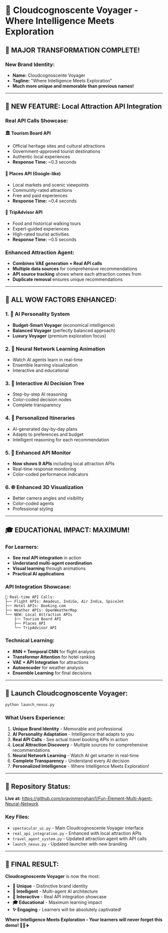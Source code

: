 # 🌟 Cloudcognoscente Voyager - Where Intelligence Meets Exploration

## 🎯 **MAJOR TRANSFORMATION COMPLETE!**

### **New Brand Identity:**
- **Name:** Cloudcognoscente Voyager
- **Tagline:** "Where Intelligence Meets Exploration"
- **Much more unique and memorable than previous names!**

---

## 🚀 **NEW FEATURE: Local Attraction API Integration**

### **Real API Calls Showcase:**

#### **🏛️ Tourism Board API**
- Official heritage sites and cultural attractions
- Government-approved tourist destinations
- Authentic local experiences
- **Response Time:** ~0.3 seconds

#### **📍 Places API (Google-like)**
- Local markets and scenic viewpoints
- Community-rated attractions
- Free and paid experiences
- **Response Time:** ~0.4 seconds

#### **🎯 TripAdvisor API**
- Food and historical walking tours
- Expert-guided experiences
- High-rated tourist activities
- **Response Time:** ~0.5 seconds

### **Enhanced Attraction Agent:**
- **Combines VAE generation + Real API calls**
- **Multiple data sources** for comprehensive recommendations
- **API source tracking** shows where each attraction comes from
- **Duplicate removal** ensures unique recommendations

---

## 🌟 **ALL WOW FACTORS ENHANCED:**

### **1. 🤖 AI Personality System**
- **Budget-Smart Voyager** (economical intelligence)
- **Balanced Voyager** (perfectly balanced approach)
- **Luxury Voyager** (premium exploration focus)

### **2. 🧠 Neural Network Learning Animation**
- Watch AI agents learn in real-time
- Ensemble learning visualization
- Interactive and educational

### **3. 🤖 Interactive AI Decision Tree**
- Step-by-step AI reasoning
- Color-coded decision nodes
- Complete transparency

### **4. 🎯 Personalized Itineraries**
- AI-generated day-by-day plans
- Adapts to preferences and budget
- Intelligent reasoning for each recommendation

### **5. 🔄 Enhanced API Monitor**
- **Now shows 9 APIs** including local attraction APIs
- Real-time response monitoring
- Color-coded performance indicators

### **6. 🌐 Enhanced 3D Visualization**
- Better camera angles and visibility
- Color-coded agents
- Professional styling

---

## 🎓 **EDUCATIONAL IMPACT: MAXIMUM!**

### **For Learners:**
- **See real API integration** in action
- **Understand multi-agent coordination**
- **Visual learning** through animations
- **Practical AI applications**

### **API Integration Showcase:**
```
🔄 Real-time API Calls:
├── Flight APIs: Amadeus, IndiGo, Air India, SpiceJet
├── Hotel APIs: Booking.com
├── Weather APIs: OpenWeatherMap
└── NEW: Local Attraction APIs
    ├── Tourism Board API
    ├── Places API
    └── TripAdvisor API
```

### **Technical Learning:**
- **RNN + Temporal CNN** for flight analysis
- **Transformer Attention** for hotel ranking
- **VAE + API Integration** for attractions
- **Autoencoder** for weather analysis
- **Ensemble Learning** for final decisions

---

## 🚀 **Launch Cloudcognoscente Voyager:**

```bash
python launch_nexus.py
```

### **What Users Experience:**
1. **Unique Brand Identity** - Memorable and professional
2. **AI Personality Adaptation** - Intelligence that adapts to you
3. **Real API Calls** - See actual travel booking APIs in action
4. **Local Attraction Discovery** - Multiple sources for comprehensive recommendations
5. **Neural Network Learning** - Watch AI get smarter in real-time
6. **Complete Transparency** - Understand every AI decision
7. **Personalized Intelligence** - Where Intelligence Meets Exploration!

---

## 🌟 **Repository Status:**
**Live at:** https://github.com/pravinmenghani1/Fun-Element-Multi-Agent-Neural-Network

### **Key Files:**
- `spectacular_ui.py` - Main Cloudcognoscente Voyager interface
- `real_api_integration.py` - Enhanced with local attraction APIs
- `travel_agent_system.py` - Updated attraction agent with API calls
- `launch_nexus.py` - Updated launcher with new branding

---

## 🎉 **FINAL RESULT:**

**Cloudcognoscente Voyager** is now the most:
- **🌟 Unique** - Distinctive brand identity
- **🧠 Intelligent** - Multi-agent AI architecture
- **🔄 Interactive** - Real API integration showcase
- **🎓 Educational** - Maximum learning impact
- **✨ Engaging** - Learners will be absolutely captivated!

**Where Intelligence Meets Exploration - Your learners will never forget this demo! 🌟🧠✈️**
